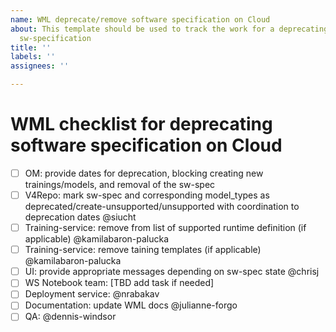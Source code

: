 ```yaml
---
name: WML deprecate/remove software specification on Cloud
about: This template should be used to track the work for a deprecating/removing WML
  sw-specification
title: ''
labels: ''
assignees: ''

---
```


# WML checklist for deprecating software specification on Cloud

 - [ ] OM: provide dates for deprecation, blocking creating new trainings/models, and removal of the sw-spec
 - [ ] V4Repo: mark sw-spec and corresponding model_types as deprecated/create-unsupported/unsupported with coordination to deprecation dates  @siucht
 - [ ] Training-service: remove from list of supported runtime definition (if applicable) @kamilabaron-palucka
 - [ ] Training-service: remove taining templates (if applicable) @kamilabaron-palucka
 - [ ] UI: provide appropriate messages depending on sw-spec state @chrisj
 - [ ] WS Notebook team: [TBD add task if needed]
 - [ ] Deployment service: @nrabakav
 - [ ] Documentation: update WML docs @julianne-forgo
 - [ ] QA: @dennis-windsor
